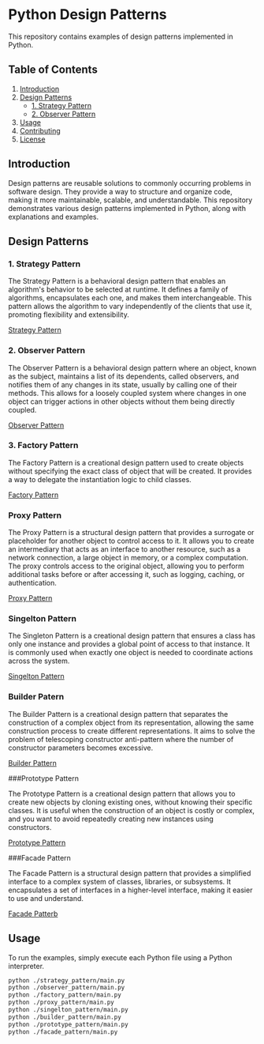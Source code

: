 # Python Design Patterns

This repository contains examples of design patterns implemented in Python.

## Table of Contents

1. [Introduction](#introduction)
2. [Design Patterns](#design-patterns)
    - [1. Strategy Pattern](#1-strategy-pattern)
    - [2. Observer Pattern](#2-observer-pattern)
3. [Usage](#usage)
4. [Contributing](#contributing)
5. [License](#license)

## Introduction

Design patterns are reusable solutions to commonly occurring problems in software design. They provide a way to structure and organize code, making it more maintainable, scalable, and understandable. This repository demonstrates various design patterns implemented in Python, along with explanations and examples.

## Design Patterns

### 1. Strategy Pattern

The Strategy Pattern is a behavioral design pattern that enables an algorithm's behavior to be selected at runtime. It defines a family of algorithms, encapsulates each one, and makes them interchangeable. This pattern allows the algorithm to vary independently of the clients that use it, promoting flexibility and extensibility.

[Strategy Pattern](./strategy_pattern)

### 2. Observer Pattern

The Observer Pattern is a behavioral design pattern where an object, known as the subject, maintains a list of its dependents, called observers, and notifies them of any changes in its state, usually by calling one of their methods. This allows for a loosely coupled system where changes in one object can trigger actions in other objects without them being directly coupled.

[Observer Pattern](./observer_pattern)

### 3. Factory Pattern

The Factory Pattern is a creational design pattern used to create objects without specifying the exact class of object that will be created. It provides a way to delegate the instantiation logic to child classes.

[Factory Pattern](./factory_pattern)

### Proxy Pattern

The Proxy Pattern is a structural design pattern that provides a surrogate or placeholder for another object to control access to it. It allows you to create an intermediary that acts as an interface to another resource, such as a network connection, a large object in memory, or a complex computation. The proxy controls access to the original object, allowing you to perform additional tasks before or after accessing it, such as logging, caching, or authentication.

[Proxy Pattern](./proxy_pattern)


### Singelton Pattern

The Singleton Pattern is a creational design pattern that ensures a class has only one instance and provides a global point of access to that instance. It is commonly used when exactly one object is needed to coordinate actions across the system.

[Singelton Pattern](./singelton_pattern)


### Builder Patern 

The Builder Pattern is a creational design pattern that separates the construction of a complex object from its representation, allowing the same construction process to create different representations. It aims to solve the problem of telescoping constructor anti-pattern where the number of constructor parameters becomes excessive.

[Builder Pattern](./builder_pattern)

###Prototype Pattern 

The Prototype Pattern is a creational design pattern that allows you to create new objects by cloning existing ones, without knowing their specific classes. It is useful when the construction of an object is costly or complex, and you want to avoid repeatedly creating new instances using constructors.

[Prototype Pattern](./prototype_pattern)

###Facade Pattern

The Facade Pattern is a structural design pattern that provides a simplified interface to a complex system of classes, libraries, or subsystems. It encapsulates a set of interfaces in a higher-level interface, making it easier to use and understand.

[Facade Patterb](./facade_pattern)

## Usage

To run the examples, simply execute each Python file using a Python interpreter.

```bash
python ./strategy_pattern/main.py
python ./observer_pattern/main.py
python ./factory_pattern/main.py
python ./proxy_pattern/main.py
python ./singelton_pattern/main.py
python ./builder_pattern/main.py
python ./prototype_pattern/main.py
python ./facade_pattern/main.py
